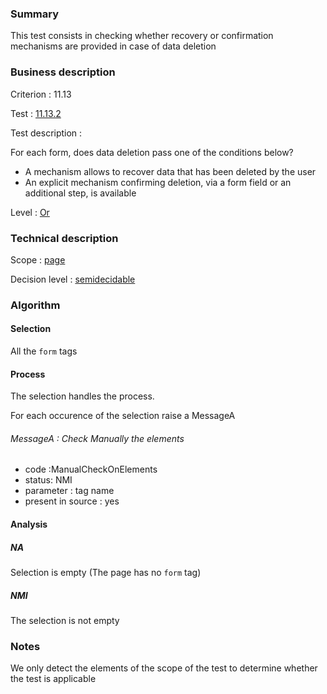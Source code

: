 ### Summary

This test consists in checking whether recovery or confirmation
mechanisms are provided in case of data deletion

### Business description

Criterion : 11.13

Test : [11.13.2](http://www.accessiweb.org/index.php/accessiweb-22-english-version.html#test-11-13-2)

Test description :

For each form, does data deletion pass one of the conditions below?

-   A mechanism allows to recover data that has been deleted by the user
-   An explicit mechanism confirming deletion, via a form field or an
    additional step, is available

Level : [Or](/en/category/rules-design/accessiweb-11/level/or)

### Technical description

Scope : [page](/en/category/rules-design/accessiweb-11/scope/page)

Decision level :
[semidecidable](/en/category/rules-design/accessiweb-11/decision-level/semidecidable)

### Algorithm

#### Selection

All the `form` tags

#### Process

The selection handles the process.

For each occurence of the selection raise a MessageA

###### MessageA : Check Manually the elements

-   code :ManualCheckOnElements
-   status: NMI
-   parameter : tag name
-   present in source : yes

#### Analysis

##### NA

Selection is empty (The page has no `form` tag)

##### NMI

The selection is not empty

### Notes

We only detect the elements of the scope of the test to determine
whether the test is applicable
